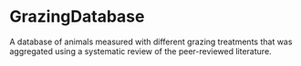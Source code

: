 # GrazingDatabase
A database of animals measured with different grazing treatments that was aggregated using a systematic review of the peer-reviewed literature. 
